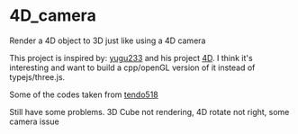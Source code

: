 # 4D_camera
Render a 4D object to 3D just like using a 4D camera

This project is inspired by: [yugu233](yugu233.com) and his project [4D](https://github.com/Crispher/4D). I think it's interesting and want to build a cpp/openGL version of it instead of typejs/three.js.

Some of the codes taken from [tendo518](https://github.com/tendo518)

Still have some problems. 3D Cube not rendering, 4D rotate not right, some camera issue